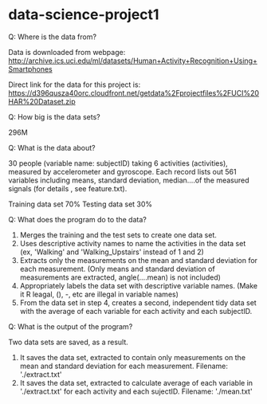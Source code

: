 # data-science-project1

Q: Where is the data from?

Data is downloaded from webpage:
http://archive.ics.uci.edu/ml/datasets/Human+Activity+Recognition+Using+Smartphones

Direct link for the data for this project is:
https://d396qusza40orc.cloudfront.net/getdata%2Fprojectfiles%2FUCI%20HAR%20Dataset.zip 

Q: How big is the data sets?

296M

Q: What is the data about?

30 people (variable name: subjectID) taking 6 activities (activities), measured by accelerometer and gyroscope. Each record lists out 561 variables including means, standard deviation, median....of the measured signals (for details , see feature.txt).

Training data set 70%
Testing data set 30%

Q: What does the program do to the data?

1. Merges the training and the test sets to create one data set.
2. Uses descriptive activity names to name the activities in the data set (ex, 'Walking' and 'Walking_Upstairs' instead of 1 and 2)
3. Extracts only the measurements on the mean and standard deviation for each measurement. (Only means and standard deviation of measurements are extracted, angle(....mean) is not included)
4. Appropriately labels the data set with descriptive variable names. (Make it R leagal, (), -, etc are illegal in variable names)
5. From the data set in step 4, creates a second, independent tidy data set with the average of each variable for each activity and each subjectID.

Q: What is the output of the program?

Two data sets are saved, as a result.

1. It saves the data set, extracted to contain only measurements on the mean and standard deviation for each measurement. Filename: './extract.txt'
2. It saves the data set, extracted to calculate average of each variable in './extract.txt' for each activity and each sujectID. Filename: './mean.txt'


